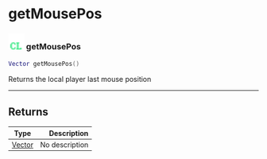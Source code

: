 # getMousePos

### <img src="../../.gitbook/assets/client.png" width="32" height="32" /> getMousePos

```lua
Vector getMousePos()
```

Returns the local player last mouse position<br>

-----------------
## Returns

| Type   | Description |
| ------ | ----------: |
| [Vector](../vector/README.md) | No description |
